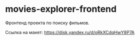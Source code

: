 # movies-explorer-frontend
Фронтенд проекта по поиску фильмов.

Ссылка на макет: https://disk.yandex.ru/d/oRkXCdqHwY8P7A
